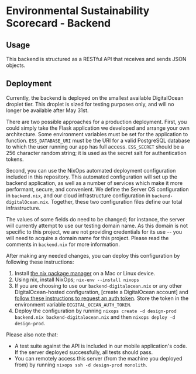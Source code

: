 # Environmental Sustainability Scorecard - Backend

## Usage

This backend is structured as a RESTful API that receives and sends JSON objects.

## Deployment

Currently, the backend is deployed on the smallest available DigitalOcean droplet tier.
This droplet is sized for testing purposes only,
and will no longer be available after May 31st.


There are two possible approaches for a production deployment.
First, you could simply take the Flask application we developed and arrange your own architecture.
Some environment variables must be set for the application to function.
`ESS_DATABASE_URI` must be the URI for a valid PostgreSQL database to which the user running our app has full access.
`ESS_SECRET` should be a 256 character random string; it is used as the secret salt for authentication tokens.

Second, you can use the NixOps automated deployment configuration included in this repository.
This automated configuration will set up the backend application, 
as well as a number of services which make it more performant, secure, and convenient.
We define the Server OS configuration in `backend.nix`,
and our cloud infrastructure configuration in `backend-digitalOcean.nix`.
Together, these two configuration files define our total infrastructure.

The values of some fields do need to be changed;
for instance, the server will currently attempt to use our testing domain name.
As this domain is not specific to this project,
we are not providing credentials for its use -- you will need to acquire a domain name for this project.
Please read the comments in `backend.nix` for more information.

After making any needed changes, you can deploy this configuration by following these instructions:

1. Install [the nix package manager](https://nixos.org/nix/) on a Mac or Linux device.
2. Using nix, install NixOps; `nix-env --install nixops`
3. If you are choosing to use our `backend-digitalocean.nix` or any other DigitalOcean-hosted configuration, [create a DigitalOcean account] and [follow these instructions to request an auth token](https://www.digitalocean.com/community/tutorials/how-to-use-the-digitalocean-api-v2). Store the token in the environment variable `DIGITAL_OCEAN_AUTH_TOKEN`.
4. Deploy the configuration by running `nixops create -d design-prod backend.nix backend-digitalocean.nix` and then `nixops deploy -d design-prod`.

Please also note that:
- A test suite against the API is included in our mobile application's code. If the server deployed successfully, all tests should pass.
- You can remotely access this server (from the machine you deployed from) by running `nixops ssh -d design-prod monolith`.



